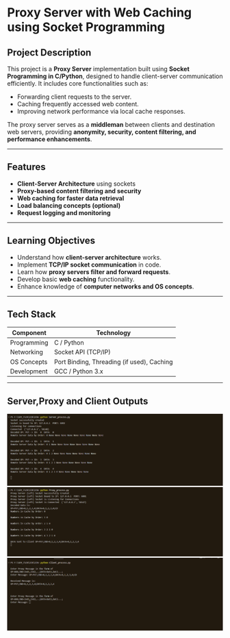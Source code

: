 # Proxy Server with Web Caching using Socket Programming

## Project Description

This project is a **Proxy Server** implementation built using **Socket Programming in C/Python**, designed to handle client-server communication efficiently. It includes core functionalities such as:

- Forwarding client requests to the server.
- Caching frequently accessed web content.
- Improving network performance via local cache responses.

The proxy server serves as a **middleman** between clients and destination web servers, providing **anonymity, security, content filtering, and performance enhancements**.

---

## Features

-  **Client-Server Architecture** using sockets
-  **Proxy-based content filtering and security**
-  **Web caching for faster data retrieval**
-  **Load balancing concepts (optional)**
-  **Request logging and monitoring**

---

## Learning Objectives

- Understand how **client-server architecture** works.
- Implement **TCP/IP socket communication** in code.
- Learn how **proxy servers filter and forward requests**.
- Develop basic **web caching** functionality.
- Enhance knowledge of **computer networks and OS concepts**.

---

## Tech Stack

| Component      | Technology     |
|----------------|----------------|
| Programming    | C / Python      |
| Networking     | Socket API (TCP/IP) |
| OS Concepts    | Port Binding, Threading (if used), Caching |
| Development    | GCC / Python 3.x |

---

## Server,Proxy and Client Outputs
![Server](Server_Process.png)
![Proxy](Proxy_Process.png)
![Client](Client_Process.png)
